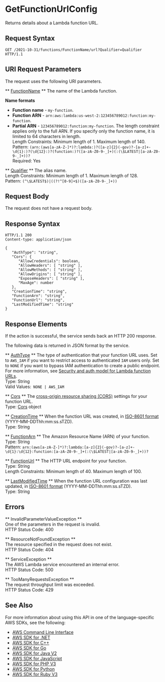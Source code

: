# GetFunctionUrlConfig<a name="API_GetFunctionUrlConfig"></a>

Returns details about a Lambda function URL\.

## Request Syntax<a name="API_GetFunctionUrlConfig_RequestSyntax"></a>

```
GET /2021-10-31/functions/FunctionName/url?Qualifier=Qualifier HTTP/1.1
```

## URI Request Parameters<a name="API_GetFunctionUrlConfig_RequestParameters"></a>

The request uses the following URI parameters\.

 ** [FunctionName](#API_GetFunctionUrlConfig_RequestSyntax) **   <a name="SSS-GetFunctionUrlConfig-request-FunctionName"></a>
The name of the Lambda function\.  

**Name formats**
+  **Function name** \- `my-function`\.
+  **Function ARN** \- `arn:aws:lambda:us-west-2:123456789012:function:my-function`\.
+  **Partial ARN** \- `123456789012:function:my-function`\.
The length constraint applies only to the full ARN\. If you specify only the function name, it is limited to 64 characters in length\.  
Length Constraints: Minimum length of 1\. Maximum length of 140\.  
Pattern: `(arn:(aws[a-zA-Z-]*)?:lambda:)?([a-z]{2}(-gov)?-[a-z]+-\d{1}:)?(\d{12}:)?(function:)?([a-zA-Z0-9-_]+)(:(\$LATEST|[a-zA-Z0-9-_]+))?`   
Required: Yes

 ** [Qualifier](#API_GetFunctionUrlConfig_RequestSyntax) **   <a name="SSS-GetFunctionUrlConfig-request-Qualifier"></a>
The alias name\.  
Length Constraints: Minimum length of 1\. Maximum length of 128\.  
Pattern: `(^\$LATEST$)|((?!^[0-9]+$)([a-zA-Z0-9-_]+))` 

## Request Body<a name="API_GetFunctionUrlConfig_RequestBody"></a>

The request does not have a request body\.

## Response Syntax<a name="API_GetFunctionUrlConfig_ResponseSyntax"></a>

```
HTTP/1.1 200
Content-type: application/json

{
   "AuthType": "string",
   "Cors": { 
      "AllowCredentials": boolean,
      "AllowHeaders": [ "string" ],
      "AllowMethods": [ "string" ],
      "AllowOrigins": [ "string" ],
      "ExposeHeaders": [ "string" ],
      "MaxAge": number
   },
   "CreationTime": "string",
   "FunctionArn": "string",
   "FunctionUrl": "string",
   "LastModifiedTime": "string"
}
```

## Response Elements<a name="API_GetFunctionUrlConfig_ResponseElements"></a>

If the action is successful, the service sends back an HTTP 200 response\.

The following data is returned in JSON format by the service\.

 ** [AuthType](#API_GetFunctionUrlConfig_ResponseSyntax) **   <a name="SSS-GetFunctionUrlConfig-response-AuthType"></a>
The type of authentication that your function URL uses\. Set to `AWS_IAM` if you want to restrict access to authenticated `IAM` users only\. Set to `NONE` if you want to bypass IAM authentication to create a public endpoint\. For more information, see [ Security and auth model for Lambda function URLs](https://docs.aws.amazon.com/lambda/latest/dg/urls-auth.html)\.  
Type: String  
Valid Values:` NONE | AWS_IAM` 

 ** [Cors](#API_GetFunctionUrlConfig_ResponseSyntax) **   <a name="SSS-GetFunctionUrlConfig-response-Cors"></a>
The [cross\-origin resource sharing \(CORS\)](https://developer.mozilla.org/en-US/docs/Web/HTTP/CORS) settings for your function URL\.  
Type: [Cors](API_Cors.md) object

 ** [CreationTime](#API_GetFunctionUrlConfig_ResponseSyntax) **   <a name="SSS-GetFunctionUrlConfig-response-CreationTime"></a>
When the function URL was created, in [ISO\-8601 format](https://www.w3.org/TR/NOTE-datetime) \(YYYY\-MM\-DDThh:mm:ss\.sTZD\)\.  
Type: String

 ** [FunctionArn](#API_GetFunctionUrlConfig_ResponseSyntax) **   <a name="SSS-GetFunctionUrlConfig-response-FunctionArn"></a>
The Amazon Resource Name \(ARN\) of your function\.  
Type: String  
Pattern: `arn:(aws[a-zA-Z-]*)?:lambda:[a-z]{2}(-gov)?-[a-z]+-\d{1}:\d{12}:function:[a-zA-Z0-9-_]+(:(\$LATEST|[a-zA-Z0-9-_]+))?` 

 ** [FunctionUrl](#API_GetFunctionUrlConfig_ResponseSyntax) **   <a name="SSS-GetFunctionUrlConfig-response-FunctionUrl"></a>
The HTTP URL endpoint for your function\.  
Type: String  
Length Constraints: Minimum length of 40\. Maximum length of 100\.

 ** [LastModifiedTime](#API_GetFunctionUrlConfig_ResponseSyntax) **   <a name="SSS-GetFunctionUrlConfig-response-LastModifiedTime"></a>
When the function URL configuration was last updated, in [ISO\-8601 format](https://www.w3.org/TR/NOTE-datetime) \(YYYY\-MM\-DDThh:mm:ss\.sTZD\)\.  
Type: String

## Errors<a name="API_GetFunctionUrlConfig_Errors"></a>

 ** InvalidParameterValueException **   
One of the parameters in the request is invalid\.  
HTTP Status Code: 400

 ** ResourceNotFoundException **   
The resource specified in the request does not exist\.  
HTTP Status Code: 404

 ** ServiceException **   
The AWS Lambda service encountered an internal error\.  
HTTP Status Code: 500

 ** TooManyRequestsException **   
The request throughput limit was exceeded\.  
HTTP Status Code: 429

## See Also<a name="API_GetFunctionUrlConfig_SeeAlso"></a>

For more information about using this API in one of the language\-specific AWS SDKs, see the following:
+  [AWS Command Line Interface](https://docs.aws.amazon.com/goto/aws-cli/lambda-2015-03-31/GetFunctionUrlConfig) 
+  [AWS SDK for \.NET](https://docs.aws.amazon.com/goto/DotNetSDKV3/lambda-2015-03-31/GetFunctionUrlConfig) 
+  [AWS SDK for C\+\+](https://docs.aws.amazon.com/goto/SdkForCpp/lambda-2015-03-31/GetFunctionUrlConfig) 
+  [AWS SDK for Go](https://docs.aws.amazon.com/goto/SdkForGoV1/lambda-2015-03-31/GetFunctionUrlConfig) 
+  [AWS SDK for Java V2](https://docs.aws.amazon.com/goto/SdkForJavaV2/lambda-2015-03-31/GetFunctionUrlConfig) 
+  [AWS SDK for JavaScript](https://docs.aws.amazon.com/goto/AWSJavaScriptSDK/lambda-2015-03-31/GetFunctionUrlConfig) 
+  [AWS SDK for PHP V3](https://docs.aws.amazon.com/goto/SdkForPHPV3/lambda-2015-03-31/GetFunctionUrlConfig) 
+  [AWS SDK for Python](https://docs.aws.amazon.com/goto/boto3/lambda-2015-03-31/GetFunctionUrlConfig) 
+  [AWS SDK for Ruby V3](https://docs.aws.amazon.com/goto/SdkForRubyV3/lambda-2015-03-31/GetFunctionUrlConfig) 